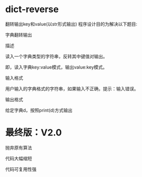 # dict-reverse
翻转输出key和value(以str形式输出)
程序设计目的为解决以下题目:

字典翻转输出

描述

读入一个字典类型的字符串，反转其中键值对输出。

即，读入字典key:value模式，输出value:key模式。

输入格式

用户输入的字典格式的字符串，如果输入不正确，提示：输入错误。

输出格式

给定字典d，按照print(d)方式输出


# 最终版：V2.0
抛弃原有算法

代码大幅缩短

代码可复用性强
